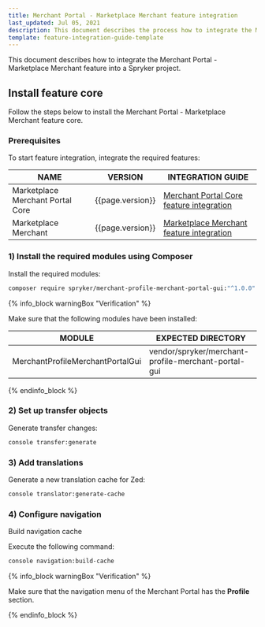 ```yaml
---
title: Merchant Portal - Marketplace Merchant feature integration
last_updated: Jul 05, 2021
description: This document describes the process how to integrate the Marketplace Merchant into the Spryker  Merchant Portal.
template: feature-integration-guide-template
---
```


This document describes how to integrate the Merchant Portal - Marketplace Merchant feature into a Spryker project.

## Install feature core

Follow the steps below to install the Merchant Portal - Marketplace Merchant feature core.

### Prerequisites

To start feature integration, integrate the required features:

| NAME | VERSION | INTEGRATION GUIDE  |
| -------------------- | ------- | ------------------ |
| Marketplace Merchant Portal Core | {{page.version}}  | [Merchant Portal Core feature integration](/docs/marketplace/dev/feature-integration-guides/{{page.version}}/marketplace-merchant-portal-core-feature-integration.html) |
| Marketplace Merchant | {{page.version}} | [Marketplace Merchant feature integration](/docs/marketplace/dev/feature-integration-guides/{{page.version}}/marketplace-merchant-feature-integration.html) |

### 1) Install the required modules using Composer

Install the required modules:

```bash
composer require spryker/merchant-profile-merchant-portal-gui:"^1.0.0" --update-with-dependencies
```

{% info_block warningBox "Verification" %}

Make sure that the following modules have been installed:

| MODULE   | EXPECTED DIRECTORY |
| -------------- | --------------- |
| MerchantProfileMerchantPortalGui | vendor/spryker/merchant-profile-merchant-portal-gui |

{% endinfo_block %}

### 2) Set up transfer objects

Generate transfer changes:

```bash
console transfer:generate
```

### 3) Add translations

Generate a new translation cache for Zed:

```bash
console translator:generate-cache
```
### 4) Configure navigation

Build navigation cache

Execute the following command:
```bash
console navigation:build-cache
```

{% info_block warningBox "Verification" %}

Make sure that the navigation menu of the Merchant Portal has the **Profile** section.

{% endinfo_block %}
